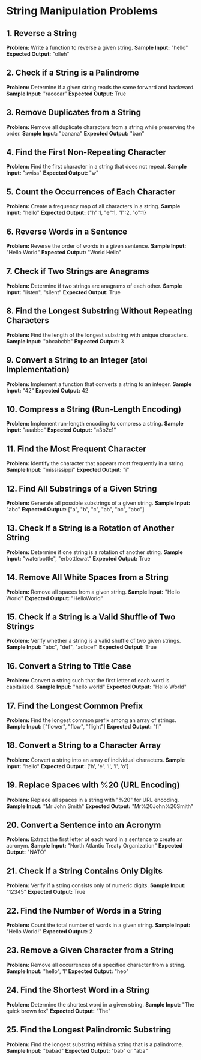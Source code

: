 # String Manipulation Problems

## 1. Reverse a String
**Problem:** Write a function to reverse a given string.
**Sample Input:** "hello"
**Expected Output:** "olleh"

## 2. Check if a String is a Palindrome
**Problem:** Determine if a given string reads the same forward and backward.
**Sample Input:** "racecar"
**Expected Output:** True

## 3. Remove Duplicates from a String
**Problem:** Remove all duplicate characters from a string while preserving the order.
**Sample Input:** "banana"
**Expected Output:** "ban"

## 4. Find the First Non-Repeating Character
**Problem:** Find the first character in a string that does not repeat.
**Sample Input:** "swiss"
**Expected Output:** "w"

## 5. Count the Occurrences of Each Character
**Problem:** Create a frequency map of all characters in a string.
**Sample Input:** "hello"
**Expected Output:** {"h":1, "e":1, "l":2, "o":1}

## 6. Reverse Words in a Sentence
**Problem:** Reverse the order of words in a given sentence.
**Sample Input:** "Hello World"
**Expected Output:** "World Hello"

## 7. Check if Two Strings are Anagrams
**Problem:** Determine if two strings are anagrams of each other.
**Sample Input:** "listen", "silent"
**Expected Output:** True

## 8. Find the Longest Substring Without Repeating Characters
**Problem:** Find the length of the longest substring with unique characters.
**Sample Input:** "abcabcbb"
**Expected Output:** 3

## 9. Convert a String to an Integer (atoi Implementation)
**Problem:** Implement a function that converts a string to an integer.
**Sample Input:** "42"
**Expected Output:** 42

## 10. Compress a String (Run-Length Encoding)
**Problem:** Implement run-length encoding to compress a string.
**Sample Input:** "aaabbc"
**Expected Output:** "a3b2c1"

## 11. Find the Most Frequent Character
**Problem:** Identify the character that appears most frequently in a string.
**Sample Input:** "mississippi"
**Expected Output:** "i"

## 12. Find All Substrings of a Given String
**Problem:** Generate all possible substrings of a given string.
**Sample Input:** "abc"
**Expected Output:** ["a", "b", "c", "ab", "bc", "abc"]

## 13. Check if a String is a Rotation of Another String
**Problem:** Determine if one string is a rotation of another string.
**Sample Input:** "waterbottle", "erbottlewat"
**Expected Output:** True

## 14. Remove All White Spaces from a String
**Problem:** Remove all spaces from a given string.
**Sample Input:** "Hello World"
**Expected Output:** "HelloWorld"

## 15. Check if a String is a Valid Shuffle of Two Strings
**Problem:** Verify whether a string is a valid shuffle of two given strings.
**Sample Input:** "abc", "def", "adbcef"
**Expected Output:** True

## 16. Convert a String to Title Case
**Problem:** Convert a string such that the first letter of each word is capitalized.
**Sample Input:** "hello world"
**Expected Output:** "Hello World"

## 17. Find the Longest Common Prefix
**Problem:** Find the longest common prefix among an array of strings.
**Sample Input:** ["flower", "flow", "flight"]
**Expected Output:** "fl"

## 18. Convert a String to a Character Array
**Problem:** Convert a string into an array of individual characters.
**Sample Input:** "hello"
**Expected Output:** ['h', 'e', 'l', 'l', 'o']

## 19. Replace Spaces with %20 (URL Encoding)
**Problem:** Replace all spaces in a string with "%20" for URL encoding.
**Sample Input:** "Mr John Smith"
**Expected Output:** "Mr%20John%20Smith"

## 20. Convert a Sentence into an Acronym
**Problem:** Extract the first letter of each word in a sentence to create an acronym.
**Sample Input:** "North Atlantic Treaty Organization"
**Expected Output:** "NATO"

## 21. Check if a String Contains Only Digits
**Problem:** Verify if a string consists only of numeric digits.
**Sample Input:** "12345"
**Expected Output:** True

## 22. Find the Number of Words in a String
**Problem:** Count the total number of words in a given string.
**Sample Input:** "Hello World!"
**Expected Output:** 2

## 23. Remove a Given Character from a String
**Problem:** Remove all occurrences of a specified character from a string.
**Sample Input:** "hello", 'l'
**Expected Output:** "heo"

## 24. Find the Shortest Word in a String
**Problem:** Determine the shortest word in a given string.
**Sample Input:** "The quick brown fox"
**Expected Output:** "The"

## 25. Find the Longest Palindromic Substring
**Problem:** Find the longest substring within a string that is a palindrome.
**Sample Input:** "babad"
**Expected Output:** "bab" or "aba"

